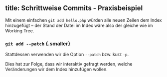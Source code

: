 title: Schrittweise Commits - Praxisbeispiel
---

Mit einem einfachen `git add hello.php` würden alle neuen Zeilen dem
Index hinzugefügt – der Stand der Datei im Index wäre also der gleiche
wie im Working Tree. 

### `git add --patch` {.smaller}
  
  
Stattdessen verwenden wir die Option `--patch` bzw. kurz `-p`. 

Dies hat zur Folge, dass wir interaktiv gefragt werden, welche Veränderungen wir dem Index hinzufügen wollen.

